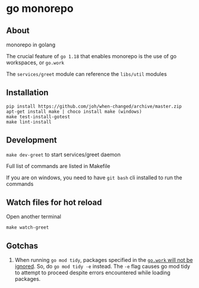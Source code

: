 # go monorepo
## About
monorepo in golang

The crucial feature of `go 1.18` that enables monorepo is the use of go workspaces, or `go.work`

The `services/greet` module can reference the `libs/util` modules

## Installation
```
pip install https://github.com/joh/when-changed/archive/master.zip
apt-get install make | choco install make (windows)
make test-install-gotest
make lint-install
```

## Development
`make dev-greet` to start services/greet daemon

Full list of commands are listed in Makefile

If you are on windows, you need to have `git bash` cli installed to run the commands

## Watch files for hot reload
Open another terminal

`make watch-greet`

## Gotchas
1. When running `go mod tidy`, packages specified in the [`go.work` will not be ignored](https://github.com/golang/go/issues/50750). So, do `go mod tidy -e` instead. The `-e` flag causes go mod tidy to attempt to proceed despite errors encountered while loading packages.
